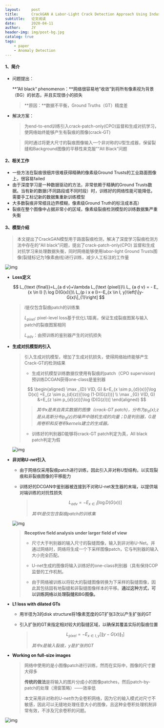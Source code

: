 ```yaml
---
layout:     post
title:      CrackGAN A Labor-Light Crack Detection Approach Using Industrial Pavement Images Based on Generative Adversarial Learning
subtitle:   论文阅读
date:       2020-04-11
author:     JY
header-img: img/post-bg.jpg
catalog: true
tags:
    - paper
    - Anomaly Detection
---
```


#### 1、简介

- 问题提出：

  **”All black“ phenomenon：**网络很容易地“收敛”到将所有像素视为背景（BG）的状态，并且实现很小的损失

  > **原因：**数据不平衡，Ground Truths（GT）精度差

- 解决方案：

  > 为end-to-end训练引入crack-patch-only(CPO)监督和生成对抗学习，使网络始终能够产生有裂痕的图像(crack-GT)

  > 同时通过将更大尺寸的裂痕图像输入一个非对称的U型生成器，保留裂缝和Background图像的平移性来克服”“All Black”问题



#### 2、相关工作

- 一些方法在裂痕很细并很难获得精确的像素级Ground Trusts的工业路面图像上，很容易failed
- 由于深度学习是一种数据驱动的方法，非常依赖于精确的Ground Trusts数据。当有新的数据(不同路段或不同时段）时，训练好的网络性能可能降低，需要手工标记新的数据集重新训练模型
- 大多数裂痕非常细且边界模糊，像素级Ground Truth的标注成本高）
- 裂痕在整个图像中占据非常小的区域，像素级裂痕检测模型的训练数据集严重失衡



#### 3、模型介绍

> 本文提出了CrackGAN模型用于路面裂痕检测，解决了深度学习裂痕检测方法中存在的“All black”问题，提出了crack-patch-only(CPO) 监督和生成对抗学习来处理数据失衡，同时网络能够使用labor-light Ground Trusts图像(裂缝标记为1像素曲线)进行训练，减少人工标注的工作量

![img](https://github.com/ZJU-CVs/zju-cvs.github.io/raw/master/img/picture/CrackGAN.png)

- **Loss定义**

  $$
  L_{\text {final}}=L_{a d v}+\lambda L_{\text {pixel}}\\
  L_ {a d v} =  -  E_ {x \in I} [\ log D(G(x))]\\
  L_{p i x e l}=-E_{x \in I, y}\left[\|y-G(x)\|_{1}\right]
  $$
  
  > $I$是仅包含裂痕patch的训练集
  > 
  > $L_{pixel}$: pixel-level loss基于优化L1距离，保证生成裂痕图案与输入patch的裂痕图案相同
  > 
  > $L_{adv}$：由预训练的鉴别器产生的对抗损失



- **生成对抗模型的引入**

  > 引入生成对抗模型，增加了生成对抗损失，使得网络始终能够产生Crack-GT的检测结果
  >
  > - 生成对抗模型训练数据仅使用有裂痕的patch（CPO supervision)预训练DCGAN获得one-class是鉴别器
  >
  >   
  >
  > $$
  > \begin{aligned} \max _{D} V(D, G) &=E_{x \sim p_{d}(x)}[\log D(x)] +E_{z \sim p_{d}(z)}[\log (1-D(G(z)))] \\ \max _{G} V(D, G) &=E_{z \sim p_{d}(z)}[\log (D(G(z)))] \end{aligned}
  > $$
  > > *其中$x$是来自真实数据的图像（crack-GT patch)，分布为$p_d(x)$;$z$是从高斯分布$p_d(z)$的噪声中随机生成的向量；D是判别器，G是用卷积和反卷积kernels建立的生成器。*
  >
  > - 训练好的判别器D能够将crack-GT patch判定为真，All black patch判定为假
  
  ![img](https://github.com/ZJU-CVs/zju-cvs.github.io/raw/master/img/picture/CrackGAN3.png)
  
- **非对称U-net引入**

  - 由于网络仅采用裂痕patch进行训练，因此引入非对称U型结构，以实现裂痕和非裂痕图像的平移能力

  - 训练好的DCGAN中鉴别器被连接到不对称U-net发生器的末端，以提供端对端训练的对抗性损失

    > $$
    > L_{a d v}=-E_{x \in I}[\log D(G(x))]
    > $$
    >
    > *其中$I$是仅包含裂痕patch的训练集*

  ![img](https://github.com/ZJU-CVs/zju-cvs.github.io/raw/master/img/picture/CrackGAN1.png)

  > **Receptive field analysis under larger field of view**
  >
  > - 尺寸大于判别器的输入尺寸的裂缝图像，输入到非对称U-Net。并通过网络时，网络将生成一个下采样图像patch，它与判别器的输入大小完全匹配。
  >
  > - U-net生成的图像将输入训练好的one-class判别器（具有保持COP监督的工作机制。
  > - 由于网络被训练以将较大的裂缝图像转换为下采样的裂缝图像，因此其包括固有地裂缝和非裂缝图像样本的平移。**通过这种方式，可以训练网络以处理裂缝和BG图像。**

  

- **L1 loss with dilated GTs**

  - 用半径为3的disk structure将1像素宽度的GT扩张3次以产生扩张的GT
  
  - 引入扩张的GT来指定相对较大的裂缝区域，以确保其覆盖实际的裂痕位置
  
    > $$
    > L_{p i x e l}=-E_{x \in I, y}\left[\|y-G(x)\|_{1}\right]
    > $$
    >
    > *其中x是输入裂痕，y是扩张的GT*



- **Working on full-size images**

  > 网络中使用的是小图像patch进行训练，然而在实际中，图像的尺寸要大得多
  >
  > **传统的做法**是将输入的图片分成小的图像patches，然后patch-by-patch的处理（滑窗策略）——效率低
  >
  > 
  >
  > 本文采用非对称的U-net作为全卷积网络，因为它的输入模式对尺寸不敏感，因此可以无缝地处理任意大小的图像，且这种全卷积处理机制非常有效，不涉及冗余卷积的问题。



![img](https://github.com/ZJU-CVs/zju-cvs.github.io/raw/master/img/picture/CrackGAN2.png)



